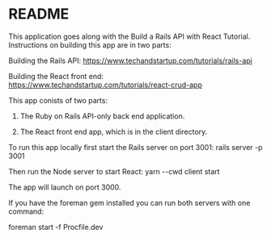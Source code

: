 # README

This application goes along with the Build a Rails API with React Tutorial. Instructions on building this app are in two parts:

Building the Rails API: https://www.techandstartup.com/tutorials/rails-api

Building the React front end: https://www.techandstartup.com/tutorials/react-crud-app

This app conists of two parts:

1) The Ruby on Rails API-only back end application.

2) The React front end app, which is in the client directory.

To run this app locally first start the Rails server on port 3001: rails server -p 3001

Then run the Node server to start React: yarn --cwd client start

The app will launch on port 3000.

If you have the foreman gem installed you can run both servers with one command:

foreman start -f Procfile.dev